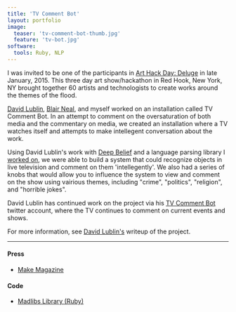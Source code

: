 ```yaml
---
title: 'TV Comment Bot'
layout: portfolio
image:
  teaser: 'tv-comment-bot-thumb.jpg'
  feature: 'tv-bot.jpg'
software:
  tools: Ruby, NLP
---
```


I was invited to be one of the participants in [Art Hack Day: Deluge](http://www.arthackday.net/events/deluge) in late January, 2015.  This three day art show/hackathon in Red Hook, New York, NY brought together 60 artists and technologists to create works around the themes of the flood.

[David Lublin](http://www.davidlubl.in), [Blair Neal](http://blairneal.com), and myself worked on an installation called TV Comment Bot.  In an attempt to comment on the oversaturation of both media and the commentary on media, we created an installation where a TV watches itself and attempts to make intellegent conversation about the work.

Using David Lublin's work with [Deep Belief](http://www.davidlubl.in/projects/#/syphondeepbelief/) and a language parsing library I [worked on](https://github.com/workergnome/madlibs), we were able to build a system that could recognize objects in live television and comment on them 'intellegently'.  We also had a series of knobs that would allow you to influence the system to view and comment on the show using vairious themes, including "crime", "politics", "religion", and "horrible jokes".

David Lublin has continued work on the project via his [TV Comment Bot](https://twitter.com/TVCommentBot/) twitter account, where the TV continues to comment on current events and shows.

For more information, see [David Lublin's](
http://www.davidlubl.in/blog/2015/tvcommentbot) writeup of the project.

----

#### Press
* [Make Magazine](http://makezine.com/2015/02/04/art-hack-day-from-an-idea-to-a-deluge-of-ideas/)

#### Code
* [Madlibs Library (Ruby)](https://github.com/workergnome/madlibs)




